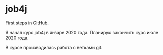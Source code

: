 # job4j
First steps in GitHub.

Я начал курс job4j в январе 2020 года. Планирую закончить курс июле 2020 года.

В курсе производилась работа с ветками git.